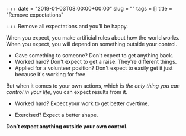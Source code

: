+++
date = "2019-01-03T08:00:00+00:00"
slug = ""
tags = []
title = "Remove expectations"

+++
Remove all expectations and you’ll be happy.

When you expect, you make artificial rules about how the world works. When you expect, you will depend on something outside your control. 

* Gave something to someone? Don't expect to get anything back.
* Worked hard? Don't expect to get a raise. They're different things.
* Applied for a volunteer position? Don't expect to easily get it just because it's working for free.

But when it comes to your own actions, which is _the only thing you can control in your life_, you can expect results from it.

* Worked hard? Expect your work to get better overtime.


* Exercised? Expect a better shape.

**Don’t expect anything outside your own control.**